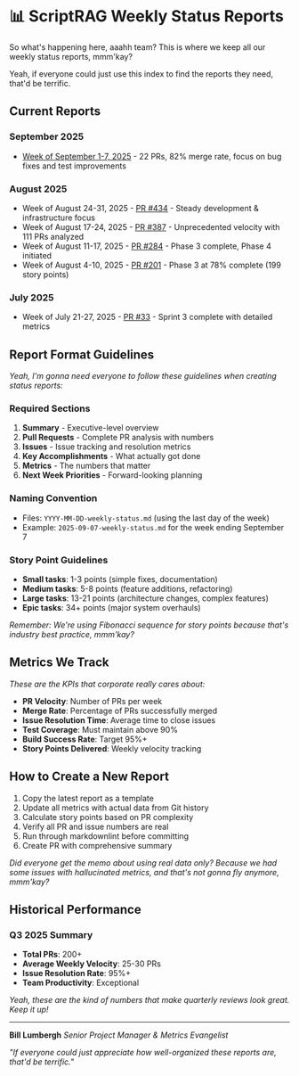 # 📊 ScriptRAG Weekly Status Reports

So what's happening here, aaahh team? This is where we keep all our weekly status reports, mmm'kay?

Yeah, if everyone could just use this index to find the reports they need, that'd be terrific.

## Current Reports

### September 2025

- [Week of September 1-7, 2025](./2025-09-07-weekly-status.md) - 22 PRs, 82% merge rate, focus on bug fixes and test improvements

### August 2025

- Week of August 24-31, 2025 - [PR #434](https://github.com/trieloff/scriptrag/pull/434) - Steady development & infrastructure focus
- Week of August 17-24, 2025 - [PR #387](https://github.com/trieloff/scriptrag/pull/387) - Unprecedented velocity with 111 PRs analyzed
- Week of August 11-17, 2025 - [PR #284](https://github.com/trieloff/scriptrag/pull/284) - Phase 3 complete, Phase 4 initiated
- Week of August 4-10, 2025 - [PR #201](https://github.com/trieloff/scriptrag/pull/201) - Phase 3 at 78% complete (199 story points)

### July 2025

- Week of July 21-27, 2025 - [PR #33](https://github.com/trieloff/scriptrag/pull/33) - Sprint 3 complete with detailed metrics

## Report Format Guidelines

*Yeah, I'm gonna need everyone to follow these guidelines when creating status reports:*

### Required Sections

1. **Summary** - Executive-level overview
2. **Pull Requests** - Complete PR analysis with numbers
3. **Issues** - Issue tracking and resolution metrics
4. **Key Accomplishments** - What actually got done
5. **Metrics** - The numbers that matter
6. **Next Week Priorities** - Forward-looking planning

### Naming Convention

- Files: `YYYY-MM-DD-weekly-status.md` (using the last day of the week)
- Example: `2025-09-07-weekly-status.md` for the week ending September 7

### Story Point Guidelines

- **Small tasks**: 1-3 points (simple fixes, documentation)
- **Medium tasks**: 5-8 points (feature additions, refactoring)
- **Large tasks**: 13-21 points (architecture changes, complex features)
- **Epic tasks**: 34+ points (major system overhauls)

*Remember: We're using Fibonacci sequence for story points because that's industry best practice, mmm'kay?*

## Metrics We Track

*These are the KPIs that corporate really cares about:*

- **PR Velocity**: Number of PRs per week
- **Merge Rate**: Percentage of PRs successfully merged
- **Issue Resolution Time**: Average time to close issues
- **Test Coverage**: Must maintain above 90%
- **Build Success Rate**: Target 95%+
- **Story Points Delivered**: Weekly velocity tracking

## How to Create a New Report

1. Copy the latest report as a template
2. Update all metrics with actual data from Git history
3. Calculate story points based on PR complexity
4. Verify all PR and issue numbers are real
5. Run through markdownlint before committing
6. Create PR with comprehensive summary

*Did everyone get the memo about using real data only? Because we had some issues with hallucinated metrics, and that's not gonna fly anymore, mmm'kay?*

## Historical Performance

### Q3 2025 Summary

- **Total PRs**: 200+
- **Average Weekly Velocity**: 25-30 PRs
- **Issue Resolution Rate**: 95%+
- **Team Productivity**: Exceptional

*Yeah, these are the kind of numbers that make quarterly reviews look great. Keep it up!*

---

**Bill Lumbergh**
*Senior Project Manager & Metrics Evangelist*

*"If everyone could just appreciate how well-organized these reports are, that'd be terrific."*
